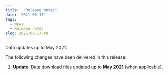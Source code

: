 ```yaml
---
title:  "Release Notes"
date: '2021-06-17'
tags:
  - News
  - Release notes
slug: 2021-06-17-rn
---
```


Data updates up to May 2021.

<!--more-->
The following changes have been delivered in this release:

1. **Update**: Data download files updated up to **May 2021** (when applicable).